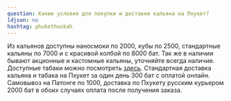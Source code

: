 ```yaml
---
question: Какие условия для покупки и доставки кальяна на Пхукет?
ldjson: no
hashtag: phukethookah
---
```


Из кальянов доступны наносмоки по 2000, кубы по 2500, стандартные кальяны по 7000 и с красивой колбой по 8000 бат. Так же в наличии бывают акционные и кастомные кальяны, уточняйте всегда наличие. Доступные табаки можно посмотреть  [здесь](#buy-tabak).  Стандартная доставка кальяна и табака на Пхукет за один день 300 бат с оплатой онлайн. Самовывоз на Патонге по 1000, доставка по Пхукету русским курьером 2000 бат в обоих случаях оплата после получения заказа.
